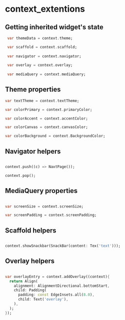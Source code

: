 # context_extentions

## Getting inherited widget's state

```dart
 var themeData = context.theme;

 var scaffold = context.scaffold;
 
 var navigator = context.navigator;
 
 var overlay = context.overlay;
 
 var mediaQuery = context.mediaQuery;
```

## Theme properties

```dart
var textTheme = context.textTheme;

var colorPrimary = context.primaryColor;

var colorAccent = context.accentColor;

var colorCanvas = context.canvasColor;

var colorBackground = context.BackgroundColor;
```

## Navigator helpers

```dart

context.push((c) => NaxtPage());

context.pop();

```

## MediaQuery properties

```dart

var screenSize = context.screenSize;

var screenPadding = context.screenPadding;

```

## Scaffold helpers

```dart

context.showSnackbar(SnackBar(content: Tex('text')));

```

## Overlay helpers

```dart

var overlayEntry = context.addOverlay((context){
  return Align(
    alignment: AlignmentDirectional.bottomStart,
    child: Padding(
      padding: const EdgeInsets.all(8.0),
      child: Text('overlay'),
    ),
  );
});

```